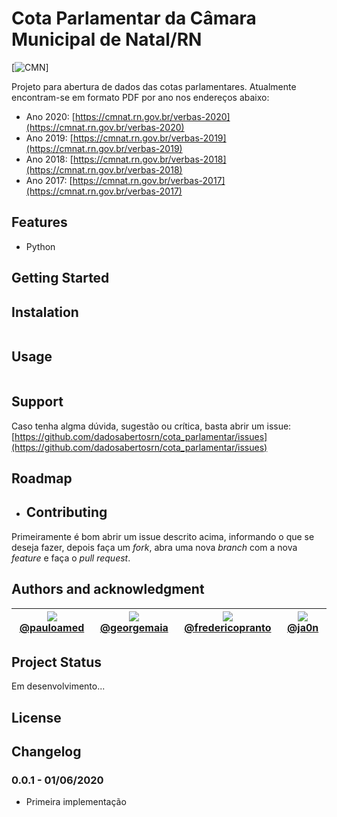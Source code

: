 # Cota Parlamentar da Câmara Municipal de Natal/RN

[![CMN](https://cmnat.rn.gov.br/assets/site/img/logo-camara-sem-slogan.png)]

Projeto para abertura de dados das cotas parlamentares. Atualmente encontram-se em formato PDF por ano nos endereços abaixo:

- Ano 2020: [https://cmnat.rn.gov.br/verbas-2020](https://cmnat.rn.gov.br/verbas-2020)
- Ano 2019: [https://cmnat.rn.gov.br/verbas-2019](https://cmnat.rn.gov.br/verbas-2019)
- Ano 2018: [https://cmnat.rn.gov.br/verbas-2018](https://cmnat.rn.gov.br/verbas-2018)
- Ano 2017: [https://cmnat.rn.gov.br/verbas-2017](https://cmnat.rn.gov.br/verbas-2017)

## Features

- Python

## Getting Started

## Instalation

```bash

```

## Usage

```bash

```

## Support

Caso tenha algma dúvida, sugestão ou crítica, basta abrir um issue: [https://github.com/dadosabertosrn/cota_parlamentar/issues](https://github.com/dadosabertosrn/cota_parlamentar/issues)

## Roadmap

- ## Contributing

Primeiramente é bom abrir um issue descrito acima, informando o que se deseja fazer, depois faça um *fork*, abra uma nova *branch* com a nova *feature* e faça o *pull request*.

## Authors and acknowledgment

| [![](https://avatars1.githubusercontent.com/u/26348952?s=300)@pauloamed](https://github.com/pauloamed) | [![](https://avatars0.githubusercontent.com/u/8619309?s=350)@georgemaia](https://github.com/georgemaia) | [![](https://avatars3.githubusercontent.com/u/13808?s=300)@fredericopranto](https://github.com/fredericopranto) | [![](https://avatars3.githubusercontent.com/u/8407904?s=300)@ja0n](https://github.com/ja0n) |
| --- | --- | --- | --- | 

## Project Status

Em desenvolvimento...

## License

## Changelog

### 0.0.1  - 01/06/2020
- Primeira implementação

